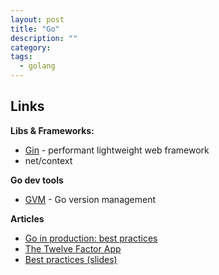 ```yaml
---
layout: post
title: "Go"
description: ""
category:
tags:
  - golang
---
```


## Links



**Libs & Frameworks:**

* [Gin](https://github.com/gin-gonic/gin) - performant lightweight web framework
* net/context

**Go dev tools**

* [GVM](https://github.com/moovweb/gvm) - Go version management

**Articles**

* [Go in production: best practices](http://peter.bourgon.org/go-in-production)
* [The Twelve Factor App](http://12factor.net)
* [Best practices (slides)](https://talks.golang.org/2013/bestpractices.slide#1)

